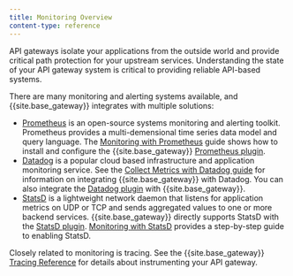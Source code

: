 ```yaml
---
title: Monitoring Overview
content-type: reference
---
```


API gateways isolate your applications from the outside world and provide critical path
protection for your upstream services. Understanding the state of your API gateway
system is critical to providing reliable API-based systems.

There are many monitoring and alerting systems available, and {{site.base_gateway}} integrates with 
multiple solutions:

* [Prometheus](https://prometheus.io/) is an open-source systems monitoring and alerting toolkit.
   Prometheus provides a multi-demensional time series data model and query language.
   The [Monitoring with Prometheus](/gateway/latest/production/monitoring/prometheus/) guide
   shows how to install and configure the {{site.base_gateway}} [Prometheus plugin](/hub/kong-inc/prometheus/).
* [Datadog](https://www.datadoghq.com/) is a popular cloud based infrastructure and application monitoring service.
   See the [Collect Metrics with Datadog guide](/gateway/latest/production/monitoring/datadog/) for information on 
   integrating {{site.base_gateway}} with Datadog. You can also integrate the [Datadog plugin](/hub/kong-inc/datadog/) with {{site.base_gateway}}.
* [StatsD](https://github.com/statsd/statsd) is a lightweight network daemon that listens for application metrics on
   UDP or TCP and sends aggregated values to one or more backend services. {{site.base_gateway}} directly supports StatsD
   with the [StatsD plugin](/hub/kong-inc/statsd/). [Monitoring with StatsD](/gateway/latest/production/monitoring/statsd/) provides a 
   step-by-step guide to enabling StatsD.

Closely related to monitoring is tracing. See the {{site.base_gateway}} [Tracing Reference](/gateway/latest/production/tracing/)
for details about instrumenting your API gateway.
